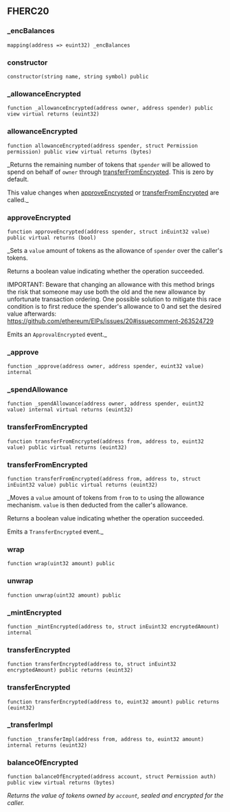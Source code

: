 ## FHERC20

### _encBalances

```solidity
mapping(address => euint32) _encBalances
```

### constructor

```solidity
constructor(string name, string symbol) public
```

### _allowanceEncrypted

```solidity
function _allowanceEncrypted(address owner, address spender) public view virtual returns (euint32)
```

### allowanceEncrypted

```solidity
function allowanceEncrypted(address spender, struct Permission permission) public view virtual returns (bytes)
```

_Returns the remaining number of tokens that `spender` will be
allowed to spend on behalf of `owner` through [transferFromEncrypted](#transferfromencrypted). This is
zero by default.

This value changes when [approveEncrypted](#approveencrypted) or [transferFromEncrypted](#transferfromencrypted) are called._

### approveEncrypted

```solidity
function approveEncrypted(address spender, struct inEuint32 value) public virtual returns (bool)
```

_Sets a `value` amount of tokens as the allowance of `spender` over the
caller's tokens.

Returns a boolean value indicating whether the operation succeeded.

IMPORTANT: Beware that changing an allowance with this method brings the risk
that someone may use both the old and the new allowance by unfortunate
transaction ordering. One possible solution to mitigate this race
condition is to first reduce the spender's allowance to 0 and set the
desired value afterwards:
https://github.com/ethereum/EIPs/issues/20#issuecomment-263524729

Emits an `ApprovalEncrypted` event._

### _approve

```solidity
function _approve(address owner, address spender, euint32 value) internal
```

### _spendAllowance

```solidity
function _spendAllowance(address owner, address spender, euint32 value) internal virtual returns (euint32)
```

### transferFromEncrypted

```solidity
function transferFromEncrypted(address from, address to, euint32 value) public virtual returns (euint32)
```

### transferFromEncrypted

```solidity
function transferFromEncrypted(address from, address to, struct inEuint32 value) public virtual returns (euint32)
```

_Moves a `value` amount of tokens from `from` to `to` using the
allowance mechanism. `value` is then deducted from the caller's
allowance.

Returns a boolean value indicating whether the operation succeeded.

Emits a `TransferEncrypted` event._

### wrap

```solidity
function wrap(uint32 amount) public
```

### unwrap

```solidity
function unwrap(uint32 amount) public
```

### _mintEncrypted

```solidity
function _mintEncrypted(address to, struct inEuint32 encryptedAmount) internal
```

### transferEncrypted

```solidity
function transferEncrypted(address to, struct inEuint32 encryptedAmount) public returns (euint32)
```

### transferEncrypted

```solidity
function transferEncrypted(address to, euint32 amount) public returns (euint32)
```

### _transferImpl

```solidity
function _transferImpl(address from, address to, euint32 amount) internal returns (euint32)
```

### balanceOfEncrypted

```solidity
function balanceOfEncrypted(address account, struct Permission auth) public view virtual returns (bytes)
```

_Returns the value of tokens owned by `account`, sealed and encrypted for the caller._

